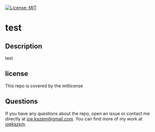 
  [![License: MIT](https://img.shields.io/badge/License-MIT-yellow.svg)](https://opensource.org/licenses/MIT)
  # test

## Description
test
## license

This repo is covered by the mitlicense
## Questions

If you have any questions about the repo, open an issue or contact me directly at joe.kazem@gmail.com. You can find more of my work at [joekazem](https://github.com/joekazem/).



